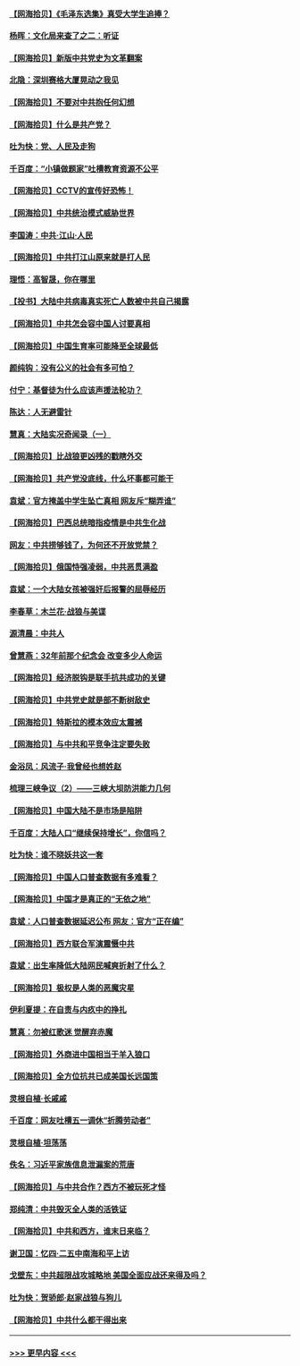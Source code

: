 #### [【网海拾贝】《毛泽东选集》真受大学生追捧？](../pages/nsc993/n12968779.md?t=05232151) 
#### [杨晖：文化局来查了之二：听证](../pages/nsc993/n12966528.md?t=05232151) 
#### [【网海拾贝】新版中共党史为文革翻案](../pages/nsc993/n12967526.md?t=05232151) 
#### [北隐：深圳赛格大厦晃动之我见](../pages/nsc993/n12967393.md?t=05232151) 
#### [【网海拾贝】不要对中共抱任何幻想](../pages/nsc993/n12965222.md?t=05232151) 
#### [【网海拾贝】什么是共产党？](../pages/nsc993/n12962781.md?t=05232151) 
#### [吐为快：党、人民及走狗](../pages/nsc993/n12962747.md?t=05232151) 
#### [千百度：“小镇做题家”吐槽教育资源不公平](../pages/nsc993/n12962705.md?t=05232151) 
#### [【网海拾贝】CCTV的宣传好恐怖！](../pages/nsc993/n12959984.md?t=05232151) 
#### [【网海拾贝】中共统治模式威胁世界](../pages/nsc993/n12957622.md?t=05232151) 
#### [李国涛：中共‧江山‧人民](../pages/nsc993/n12957502.md?t=05232151) 
#### [【网海拾贝】中共打江山原来就是打人民](../pages/nsc993/n12954345.md?t=05232151) 
#### [理悟：高智晟，你在哪里](../pages/nsc993/n12953115.md?t=05232151) 
#### [【投书】大陆中共病毒真实死亡人数被中共自己揭露](../pages/nsc993/n12953050.md?t=05232151) 
#### [【网海拾贝】中共怎会容中国人讨要真相](../pages/nsc993/n12952161.md?t=05232151) 
#### [【网海拾贝】中国生育率可能降至全球最低](../pages/nsc993/n12948793.md?t=05232151) 
#### [颜纯钩：没有公义的社会有多可怕？](../pages/nsc993/n12947626.md?t=05232151) 
#### [付宁：基督徒为什么应该声援法轮功？](../pages/nsc993/n12947233.md?t=05232151) 
#### [陈达：人无避雷针](../pages/nsc993/n12947098.md?t=05232151) 
#### [慧真：大陆实况奇闻录（一）](../pages/nsc993/n12945811.md?t=05232151) 
#### [【网海拾贝】比战狼更凶残的戳瞎外交](../pages/nsc993/n12945717.md?t=05232151) 
#### [【网海拾贝】共产党没底线，什么坏事都可能干](../pages/nsc993/n12942090.md?t=05232151) 
#### [袁斌：官方掩盖中学生坠亡真相 网友斥“糊弄谁”](../pages/nsc993/n12942029.md?t=05232151) 
#### [【网海拾贝】巴西总统暗指疫情是中共生化战](../pages/nsc993/n12938999.md?t=05232151) 
#### [网友：中共捞够钱了，为何还不开放党禁？](../pages/nsc993/n12938952.md?t=05232151) 
#### [【网海拾贝】俄国恃强凌弱，中共恶贯满盈](../pages/nsc993/n12936626.md?t=05232151) 
#### [袁斌：一个大陆女孩被强奸后报警的屈辱经历](../pages/nsc993/n12936547.md?t=05232151) 
#### [李春草：木兰花·战狼与美谍](../pages/nsc993/n12935995.md?t=05232151) 
#### [源清晨：中共人](../pages/nsc993/n12935589.md?t=05232151) 
#### [曾慧燕：32年前那个纪念会 改变多少人命运](../pages/nsc993/n12934233.md?t=05232151) 
#### [【网海拾贝】经济脱钩是联手抗共成功的关键](../pages/nsc993/n12934176.md?t=05232151) 
#### [【网海拾贝】中共党史就是部不断树敌史](../pages/nsc993/n12932844.md?t=05232151) 
#### [【网海拾贝】特斯拉的模本效应太震撼](../pages/nsc993/n12925626.md?t=05232151) 
#### [【网海拾贝】与中共和平竞争注定要失败](../pages/nsc993/n12923326.md?t=05232151) 
#### [金浴凤：风流子‧我曾经也想姓赵](../pages/nsc993/n12920911.md?t=05232151) 
#### [梳理三峡争议（2）——三峡大坝防洪能力几何](../pages/nsc993/n12920173.md?t=05232151) 
#### [【网海拾贝】中国大陆不是市场是陷阱](../pages/nsc993/n12920143.md?t=05232151) 
#### [千百度：大陆人口“继续保持增长”，你信吗？](../pages/nsc993/n12918946.md?t=05232151) 
#### [吐为快：谁不晓妖共这一套](../pages/nsc993/n12918941.md?t=05232151) 
#### [【网海拾贝】中国人口普查数据有多难看？](../pages/nsc993/n12917822.md?t=05232151) 
#### [【网海拾贝】中国才是真正的“无依之地”](../pages/nsc993/n12915845.md?t=05232151) 
#### [袁斌：人口普查数据延迟公布 网友：官方“正在编”](../pages/nsc993/n12915748.md?t=05232151) 
#### [【网海拾贝】西方联合军演震慑中共](../pages/nsc993/n12913466.md?t=05232151) 
#### [袁斌：出生率降低大陆网民喊爽折射了什么？](../pages/nsc993/n12913365.md?t=05232151) 
#### [【网海拾贝】极权是人类的恶魔灾星](../pages/nsc993/n12910697.md?t=05232151) 
#### [伊利夏提：在自责与内疚中的挣扎](../pages/nsc993/n12910493.md?t=05232151) 
#### [慧真：勿被红歌迷 觉醒弃赤魔](../pages/nsc993/n12910485.md?t=05232151) 
#### [【网海拾贝】外商进中国相当于羊入狼口](../pages/nsc993/n12908274.md?t=05232151) 
#### [【网海拾贝】全方位抗共已成美国长远国策](../pages/nsc993/n12906878.md?t=05232151) 
#### [灵根自植‧长戚戚](../pages/nsc993/n12905585.md?t=05232151) 
#### [千百度：网友吐槽五一调休“折腾劳动者”](../pages/nsc993/n12905934.md?t=05232151) 
#### [灵根自植‧坦荡荡](../pages/nsc993/n12905562.md?t=05232151) 
#### [佚名：习近平家族信息泄漏案的荒唐](../pages/nsc993/n12904705.md?t=05232151) 
#### [【网海拾贝】与中共合作？西方不被玩死才怪](../pages/nsc993/n12903873.md?t=05232151) 
#### [郑纯清：中共毁灭全人类的活铁证](../pages/nsc993/n12903785.md?t=05232151) 
#### [【网海拾贝】中共和西方，谁末日来临？](../pages/nsc993/n12903482.md?t=05232151) 
#### [谢卫国：忆四‧二五中南海和平上访](../pages/nsc993/n12902192.md?t=05232151) 
#### [戈壁东：中共超限战攻城略地 美国全面应战还来得及吗？](../pages/nsc993/n12902297.md?t=05232151) 
#### [吐为快：贺骄郎‧赵家战狼与狗儿](../pages/nsc993/n12902280.md?t=05232151) 
#### [【网海拾贝】中共什么都干得出来](../pages/nsc993/n12897500.md?t=05232151) 

----
#### [ >>> 更早内容 <<< ](../indexes/nsc993-earlier.md)
